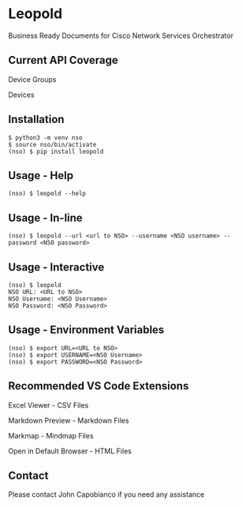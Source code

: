 # Leopold

Business Ready Documents for Cisco Network Services Orchestrator

## Current API Coverage

Device Groups

Devices 
## Installation

```console
$ python3 -m venv nso
$ source nso/bin/activate
(nso) $ pip install leopold
```

## Usage - Help

```console
(nso) $ leopold --help
```

## Usage - In-line

```console
(nso) $ leopold --url <url to NSO> --username <NSO username> --password <NSO password>
```

## Usage - Interactive

```console
(nso) $ leopold
NSO URL: <URL to NSO>
NSO Username: <NSO Username>
NSO Password: <NSO Password>
```

## Usage - Environment Variables

```console
(nso) $ export URL=<URL to NSO>
(nso) $ export USERNAME=<NSO Username>
(nso) $ export PASSWORD=<NSO Password>
```

## Recommended VS Code Extensions

Excel Viewer - CSV Files

Markdown Preview - Markdown Files

Markmap - Mindmap Files

Open in Default Browser - HTML Files

## Contact

Please contact John Capobianco if you need any assistance
